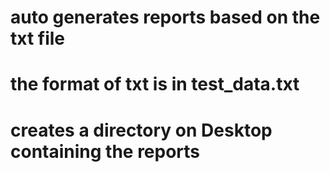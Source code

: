 # auto generates reports based on the txt file
# the format of txt is in test_data.txt
# creates a directory on Desktop containing the reports
